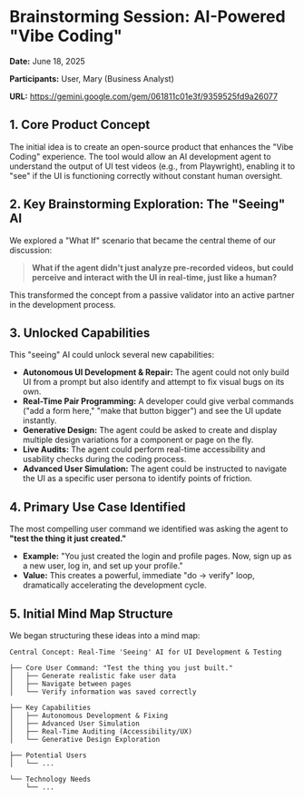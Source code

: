 # Brainstorming Session: AI-Powered "Vibe Coding"

**Date:** June 18, 2025

**Participants:** User, Mary (Business Analyst)

**URL:** <https://gemini.google.com/gem/061811c01e3f/9359525fd9a26077>


## 1. Core Product Concept

The initial idea is to create an open-source product that enhances the "Vibe Coding" experience. The tool would allow an AI development agent to understand the output of UI test videos (e.g., from Playwright), enabling it to "see" if the UI is functioning correctly without constant human oversight.

## 2. Key Brainstorming Exploration: The "Seeing" AI

We explored a "What If" scenario that became the central theme of our discussion:

> **What if the agent didn't just analyze pre-recorded videos, but could perceive and interact with the UI in real-time, just like a human?**

This transformed the concept from a passive validator into an active partner in the development process.

## 3. Unlocked Capabilities

This "seeing" AI could unlock several new capabilities:

* **Autonomous UI Development & Repair:** The agent could not only build UI from a prompt but also identify and attempt to fix visual bugs on its own.
* **Real-Time Pair Programming:** A developer could give verbal commands ("add a form here," "make that button bigger") and see the UI update instantly.
* **Generative Design:** The agent could be asked to create and display multiple design variations for a component or page on the fly.
* **Live Audits:** The agent could perform real-time accessibility and usability checks during the coding process.
* **Advanced User Simulation:** The agent could be instructed to navigate the UI as a specific user persona to identify points of friction.

## 4. Primary Use Case Identified

The most compelling user command we identified was asking the agent to **"test the thing it just created."**

* **Example:** "You just created the login and profile pages. Now, sign up as a new user, log in, and set up your profile."
* **Value:** This creates a powerful, immediate "do -> verify" loop, dramatically accelerating the development cycle.

## 5. Initial Mind Map Structure

We began structuring these ideas into a mind map:

```plaintext
Central Concept: Real-Time 'Seeing' AI for UI Development & Testing

├── Core User Command: "Test the thing you just built."
│   ├── Generate realistic fake user data
│   ├── Navigate between pages
│   └── Verify information was saved correctly

├── Key Capabilities
│   ├── Autonomous Development & Fixing
│   ├── Advanced User Simulation
│   ├── Real-Time Auditing (Accessibility/UX)
│   └── Generative Design Exploration

├── Potential Users
│   └── ...

└── Technology Needs
    └── ...